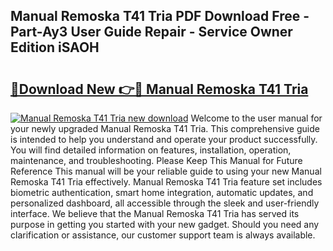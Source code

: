 ## Manual Remoska T41 Tria PDF Download Free - Part-Ay3 User Guide Repair - Service Owner Edition iSAOH

# <h2><a href="http://cf16838.oget.top/?id=Manual+Remoska+T41+Tria">🔗Download New 👉🔴 Manual Remoska T41 Tria</a></h2>

[![Manual Remoska T41 Tria new download](https://i.imgur.com/5g1atiW.png)](http://cf16838.oget.top/?id=Manual+Remoska+T41+Tria)
Welcome to the user manual for your newly upgraded Manual Remoska T41 Tria. This comprehensive guide is intended to help you understand and operate your product successfully. You will find detailed information on features, installation, operation, maintenance, and troubleshooting. Please Keep This Manual for Future Reference This manual will be your reliable guide to using your new Manual Remoska T41 Tria effectively. Manual Remoska T41 Tria feature set includes biometric authentication, smart home integration, automatic updates, and personalized dashboard, all accessible through the sleek and user-friendly interface. We believe that the Manual Remoska T41 Tria has served its purpose in getting you started with your new gadget. Should you need any clarification or assistance, our customer support team is always available.
